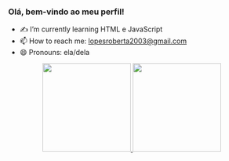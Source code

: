 ### Olá, bem-vindo ao meu perfil!

- ✍️ I’m currently learning HTML e JavaScript
- 📫 How to reach me: lopesroberta2003@gmail.com
- 😄 Pronouns: ela/dela

<div align="center">	
  <a href="https://github.com/roberticess">
  <img height="180em" src="https://github-readme-stats.vercel.app/api?username=roberticess&show_icons=true&theme=radical&include_all_commits=true&count_private=true"/>
  <img height="180em" src="https://github-readme-stats.vercel.app/api/top-langs/?username=roberticess&layout=compact&langs_count=7&theme=dracula"/>
</div>
